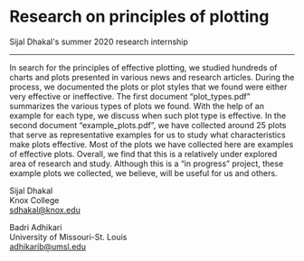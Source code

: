 # Research on principles of plotting
Sijal Dhakal's summer 2020 research internship
<hr>

In search for the principles of effective plotting, we studied hundreds of charts and plots presented in various news and research articles. During the process, we documented the plots or plot styles that we found were either very effective or ineffective. The first document “plot_types.pdf” summarizes the various types of plots we found. With the help of an example for each type, we discuss when such plot type is effective. In the second document “example_plots.pdf”, we have collected around 25 plots that serve as representative examples for us to study what characteristics make plots effective. Most of the plots we have collected here are examples of effective plots. Overall, we find that this is a relatively under explored area of research and study. Although this is a “in progress” project, these example plots we collected, we believe, will be useful for us and others. 

Sijal Dhakal  
Knox College  
sdhakal@knox.edu  

Badri Adhikari  
University of Missouri-St. Louis  
adhikarib@umsl.edu  
